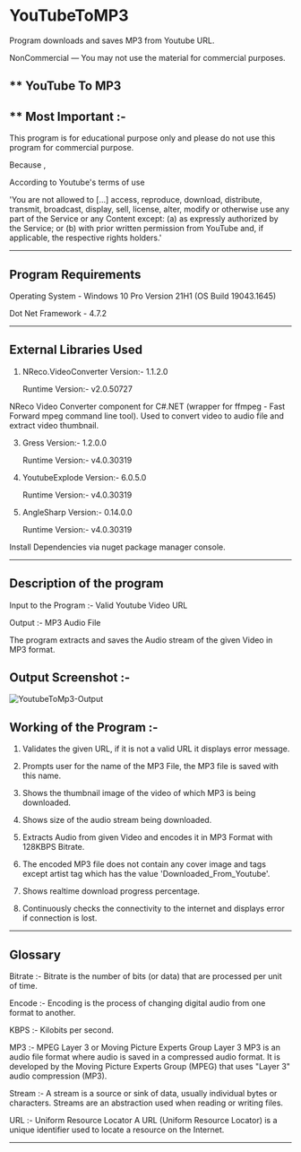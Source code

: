 # YouTubeToMP3
Program downloads and saves MP3 from Youtube URL. 

NonCommercial — You may not use the material for commercial purposes.

** YouTube To MP3
---------------------

** Most Important :- 
----------------------

This program is for educational purpose only and please do not use this program for commercial 
purpose. 

Because , 
 
According to Youtube's terms of use 

'You are not allowed to [...] access, reproduce, download, distribute, transmit, 
broadcast, display, sell, license, alter, modify or otherwise use any part of 
the Service or any Content except: (a) as expressly authorized by the Service; 
or (b) with prior written permission from YouTube and, if applicable, 
the respective rights holders.'

---------------------------------------------------------------------------------------------------

Program Requirements
---------------------------------------------------------------------------------------------------
Operating System  - Windows 10 Pro Version 21H1 (OS Build 19043.1645)

Dot Net Framework - 4.7.2

---------------------------------------------------------------------------------------------------


External Libraries Used
----------------------------

1. NReco.VideoConverter 
   Version:-  1.1.2.0   
   
   Runtime Version:-  v2.0.50727

NReco Video Converter component for C#.NET (wrapper for ffmpeg - Fast Forward mpeg command line tool). Used to convert video to audio file and extract video thumbnail.

3. Gress 
   Version:-  1.2.0.0   
   
   Runtime Version:-  v4.0.30319

4. YoutubeExplode
   Version:-  6.0.5.0   
   
   Runtime Version:-  v4.0.30319

5. AngleSharp
   Version:-  0.14.0.0  
   
   Runtime Version:-  v4.0.30319

Install Dependencies via nuget package manager console.

---------------------------------------------------------------------------------------------------


Description of the program 
---------------------------------------------------------------------------------------------------

Input to the Program :- Valid Youtube Video URL

Output :- MP3 Audio File 

The program extracts and saves the Audio stream of the given Video in MP3 format.

Output Screenshot :- 
--------------------


![YoutubeToMp3-Output](https://user-images.githubusercontent.com/86361080/183070486-3b4a6f2f-4611-4a68-969e-0106b3fb1039.png)


Working of the Program :- 
--------------------------

1. Validates the given URL, if it is not a valid URL it displays error message.

2. Prompts user for the name of the MP3 File, the MP3 file is saved with this name.

3. Shows the thumbnail image of the video of which MP3 is being downloaded.

4. Shows size of the audio stream being downloaded.

5. Extracts Audio from given Video and encodes it in MP3 Format with 128KBPS Bitrate.

6. The encoded MP3 file does not contain any cover image and tags 
   except artist tag which has the value 'Downloaded_From_Youtube'.

7. Shows realtime download progress percentage.

8. Continuously checks the connectivity to the internet and displays error if connection is lost.
---------------------------------------------------------------------------------------------------


Glossary 
---------------

Bitrate :-  Bitrate is the number of bits (or data) that are processed per unit of time.

Encode  :-  Encoding is the process of changing digital audio from one format to another.

KBPS    :-  Kilobits per second.

MP3     :-  MPEG Layer 3 or Moving Picture Experts Group Layer 3
            MP3 is an audio file format where audio is saved in a compressed audio format.
            It is developed by the Moving Picture Experts Group (MPEG) 
            that uses "Layer 3" audio compression (MP3). 

Stream  :-  A stream is a source or sink of data, usually individual bytes or characters. 
            Streams are an abstraction used when reading or writing files.

URL     :-  Uniform Resource Locator 
            A URL (Uniform Resource Locator) is a unique identifier used to locate a resource
            on the Internet.

---------------------------------------------------------------------------------------------------




